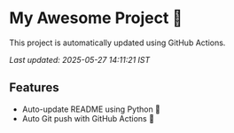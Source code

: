 # My Awesome Project 🚀

This project is automatically updated using GitHub Actions.

_Last updated: 2025-05-27 14:11:21 IST_

## Features
- Auto-update README using Python 🐍
- Auto Git push with GitHub Actions 🤖
